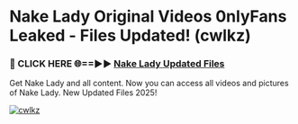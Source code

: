# Nake Lady Original Videos 0nlyFans Leaked - Files Updated! (cwlkz)

<h3>🔴 CLICK HERE 🌐==►► <a href="https://tinyurl.com/up5wt9bj" rel="nofollow">Nake Lady Updated Files</a></h3>

Get Nake Lady and all content. Now you can access all videos and pictures of Nake Lady. New Updated Files 2025!

[![cwlkz](https://i.imgur.com/ABiUzMV.gif)](https://tinyurl.com/up5wt9bj)

